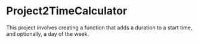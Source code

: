 # Project2TimeCalculator
This project involves creating a function that adds a duration to a start time, and optionally, a day of the week.
